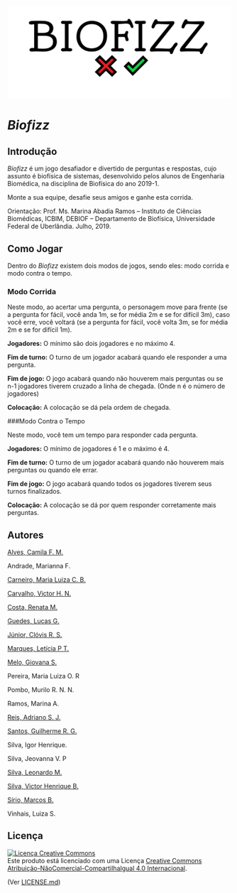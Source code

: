 ![Biofizz Logo](Assets/Resources/Images/Biofizz.png)

# *Biofizz*

## Introdução

*Biofizz* é um jogo desafiador e divertido de perguntas e respostas, cujo assunto é biofísica de sistemas, desenvolvido pelos alunos de Engenharia Biomédica, na disciplina de Biofísica do ano 2019-1. 

Monte a sua equipe, desafie seus amigos e ganhe esta corrida.

Orientação: Prof. Ms. Marina Abadia Ramos – Instituto de Ciências Biomédicas, ICBIM, DEBIOF – Departamento de Biofísica, Universidade Federal de Uberlândia. Julho, 2019.



## Como Jogar

Dentro do *Biofizz* existem dois modos de jogos, sendo eles: modo corrida e modo contra o tempo.

### Modo Corrida

Neste modo, ao acertar uma pergunta, o personagem move para frente (se a pergunta for fácil, você anda 1m, se for média 2m e se for difícil 3m), caso você erre, você voltará (se a pergunta for fácil, você volta 3m, se for média 2m e se for difícil 1m). 

**Jogadores:** O mínimo são dois jogadores e no máximo 4. 

**Fim de turno:** O turno de um jogador acabará quando ele responder a uma pergunta.

**Fim de jogo:** O jogo acabará quando não houverem mais perguntas ou se n-1 jogadores tiverem cruzado a linha de chegada. (Onde n é o número de jogadores)

**Colocação:** A colocação se dá pela ordem de chegada.



###Modo Contra o Tempo

Neste modo, você tem um tempo para responder cada pergunta.  

**Jogadores:** O mínimo de jogadores é 1 e o máximo é 4.

**Fim de turno:** O turno de um jogador acabará quando não houverem mais perguntas ou quando ele errar.

**Fim de jogo:** O jogo acabará quando todos os jogadores tiverem seus turnos finalizados.

**Colocação:** A colocação se dá por quem responder corretamente mais perguntas.



## Autores

[Alves, Camila F. M.](https://github.com/camilafernanda)

Andrade, Marianna F.

[Carneiro, Maria Luiza C. B.](https://github.com/malucborges)

[Carvalho, Victor H. N.](https://github.com/victorhnogueira)

[Costa, Renata M.](https://github.com/renatamorcsufu)

[Guedes, Lucas G.](https://github.com/lucasguaragna)

[Júnior, Clóvis R. S.](https://github.com/crovim)

[Marques, Letícia P T.](https://github.com/LetMarq)

[Melo, Giovana S.](https://github.com/gsmelo)

Pereira, Maria Luiza O. R

Pombo, Murilo R. N. N.

Ramos, Marina A.

[Reis, Adriano S. J.](https://github.com/Adriano3ds)

[Santos, Guilherme R. G.](https://github.com/GuilhermeRossin)

Silva, Igor Henrique.

Silva, Jeovanna V. P

[Silva, Leonardo M.](https://github.com/matossleon)

[Silva, Victor Henrique B.](https://github.com/VictorBertoli)

[Sírio, Marcos B.](https://github.com/mrsirio)

Vinhais, Luiza S.



## Licença

<a rel="license" href="http://creativecommons.org/licenses/by-nc-sa/4.0/"><img alt="Licença Creative Commons" style="border-width:0" src="https://i.creativecommons.org/l/by-nc-sa/4.0/88x31.png" /></a><br />Este produto está licenciado com uma Licença <a rel="license" href="http://creativecommons.org/licenses/by-nc-sa/4.0/">Creative Commons Atribuição-NãoComercial-CompartilhaIgual 4.0 Internacional</a>.

(Ver [LICENSE.md](https://github.com/Adriano3ds/Biofizz/blob/master/LICENSE.md))